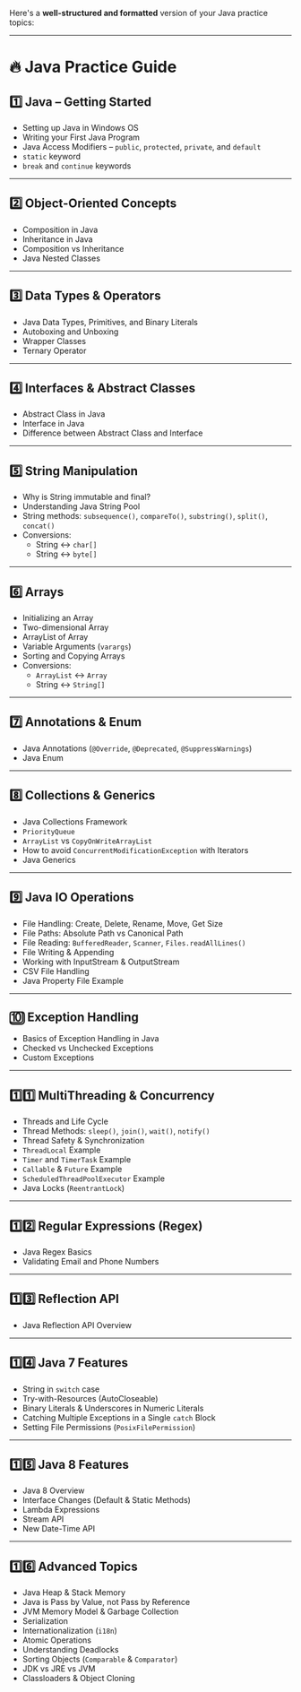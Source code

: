 Here's a **well-structured and formatted** version of your Java practice topics:  

---

# **🔥 Java Practice Guide**  

## **1️⃣ Java – Getting Started**  
- Setting up Java in Windows OS  
- Writing your First Java Program  
- Java Access Modifiers – `public`, `protected`, `private`, and `default`  
- `static` keyword  
- `break` and `continue` keywords  

---

## **2️⃣ Object-Oriented Concepts**  
- Composition in Java  
- Inheritance in Java  
- Composition vs Inheritance  
- Java Nested Classes  

---

## **3️⃣ Data Types & Operators**  
- Java Data Types, Primitives, and Binary Literals  
- Autoboxing and Unboxing  
- Wrapper Classes  
- Ternary Operator  

---

## **4️⃣ Interfaces & Abstract Classes**  
- Abstract Class in Java  
- Interface in Java  
- Difference between Abstract Class and Interface  

---

## **5️⃣ String Manipulation**  
- Why is String immutable and final?  
- Understanding Java String Pool  
- String methods: `subsequence()`, `compareTo()`, `substring()`, `split()`, `concat()`  
- Conversions:  
  - String ↔ `char[]`  
  - String ↔ `byte[]`  

---

## **6️⃣ Arrays**  
- Initializing an Array  
- Two-dimensional Array  
- ArrayList of Array  
- Variable Arguments (`varargs`)  
- Sorting and Copying Arrays  
- Conversions:  
  - `ArrayList` ↔ `Array`  
  - String ↔ `String[]`  

---

## **7️⃣ Annotations & Enum**  
- Java Annotations (`@Override`, `@Deprecated`, `@SuppressWarnings`)  
- Java Enum  

---

## **8️⃣ Collections & Generics**  
- Java Collections Framework  
- `PriorityQueue`  
- `ArrayList` vs `CopyOnWriteArrayList`  
- How to avoid `ConcurrentModificationException` with Iterators  
- Java Generics  

---

## **9️⃣ Java IO Operations**  
- File Handling: Create, Delete, Rename, Move, Get Size  
- File Paths: Absolute Path vs Canonical Path  
- File Reading: `BufferedReader`, `Scanner`, `Files.readAllLines()`  
- File Writing & Appending  
- Working with InputStream & OutputStream  
- CSV File Handling  
- Java Property File Example  

---

## **🔟 Exception Handling**  
- Basics of Exception Handling in Java  
- Checked vs Unchecked Exceptions  
- Custom Exceptions  

---

## **1️⃣1️⃣ MultiThreading & Concurrency**  
- Threads and Life Cycle  
- Thread Methods: `sleep()`, `join()`, `wait()`, `notify()`  
- Thread Safety & Synchronization  
- `ThreadLocal` Example  
- `Timer` and `TimerTask` Example  
- `Callable` & `Future` Example  
- `ScheduledThreadPoolExecutor` Example  
- Java Locks (`ReentrantLock`)  

---

## **1️⃣2️⃣ Regular Expressions (Regex)**  
- Java Regex Basics  
- Validating Email and Phone Numbers  

---

## **1️⃣3️⃣ Reflection API**  
- Java Reflection API Overview  

---

## **1️⃣4️⃣ Java 7 Features**  
- String in `switch` case  
- Try-with-Resources (AutoCloseable)  
- Binary Literals & Underscores in Numeric Literals  
- Catching Multiple Exceptions in a Single `catch` Block  
- Setting File Permissions (`PosixFilePermission`)  

---

## **1️⃣5️⃣ Java 8 Features**  
- Java 8 Overview  
- Interface Changes (Default & Static Methods)  
- Lambda Expressions  
- Stream API  
- New Date-Time API  

---

## **1️⃣6️⃣ Advanced Topics**  
- Java Heap & Stack Memory  
- Java is Pass by Value, not Pass by Reference  
- JVM Memory Model & Garbage Collection  
- Serialization  
- Internationalization (`i18n`)  
- Atomic Operations  
- Understanding Deadlocks  
- Sorting Objects (`Comparable` & `Comparator`)  
- JDK vs JRE vs JVM  
- Classloaders & Object Cloning  
